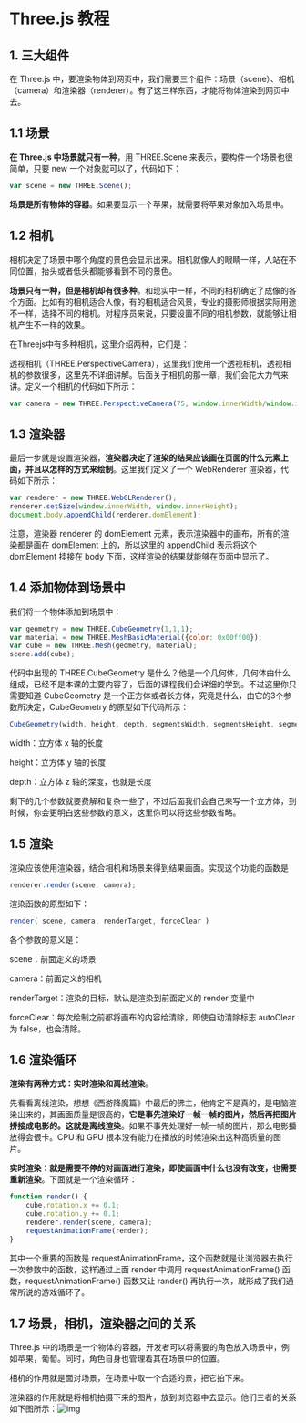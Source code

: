 # Three.js 教程

## 1. 三大组件

在 Three.js 中，要渲染物体到网页中，我们需要三个组件：场景（scene）、相机（camera）和渲染器（renderer）。有了这三样东西，才能将物体渲染到网页中去。

## 1.1 场景

**在 Three.js 中场景就只有一种**，用 THREE.Scene 来表示，要构件一个场景也很简单，只要 new 一个对象就可以了，代码如下：

```javascript
var scene = new THREE.Scene();
```

**场景是所有物体的容器**。如果要显示一个苹果，就需要将苹果对象加入场景中。

## 1.2 相机

相机决定了场景中哪个角度的景色会显示出来。相机就像人的眼睛一样，人站在不同位置，抬头或者低头都能够看到不同的景色。

**场景只有一种，但是相机却有很多种**。和现实中一样，不同的相机确定了成像的各个方面。比如有的相机适合人像，有的相机适合风景，专业的摄影师根据实际用途不一样，选择不同的相机。对程序员来说，只要设置不同的相机参数，就能够让相机产生不一样的效果。

在Threejs中有多种相机，这里介绍两种，它们是：

透视相机（THREE.PerspectiveCamera），这里我们使用一个透视相机，透视相机的参数很多，这里先不详细讲解。后面关于相机的那一章，我们会花大力气来讲。定义一个相机的代码如下所示：

```javascript
var camera = new THREE.PerspectiveCamera(75, window.innerWidth/window.innerHeight, 0.1, 1000);
```

## 1.3 渲染器

最后一步就是设置渲染器，**渲染器决定了渲染的结果应该画在页面的什么元素上面，并且以怎样的方式来绘制**。这里我们定义了一个 WebRenderer 渲染器，代码如下所示：

```javascript
var renderer = new THREE.WebGLRenderer();
renderer.setSize(window.innerWidth, window.innerHeight);
document.body.appendChild(renderer.domElement);
```

注意，渲染器 renderer 的 domElement 元素，表示渲染器中的画布，所有的渲染都是画在 domElement 上的，所以这里的 appendChild 表示将这个 domElement 挂接在 body 下面，这样渲染的结果就能够在页面中显示了。

## 1.4 添加物体到场景中

我们将一个物体添加到场景中：

```javascript
var geometry = new THREE.CubeGeometry(1,1,1); 
var material = new THREE.MeshBasicMaterial({color: 0x00ff00});
var cube = new THREE.Mesh(geometry, material); 
scene.add(cube);
```

代码中出现的 THREE.CubeGeometry 是什么？他是一个几何体，几何体由什么组成，已经不是本课的主要内容了，后面的课程我们会详细的学到。不过这里你只需要知道 CubeGeometry 是一个正方体或者长方体，究竟是什么，由它的3个参数所决定，CubeGeometry 的原型如下代码所示：

```javascript
CubeGeometry(width, height, depth, segmentsWidth, segmentsHeight, segmentsDepth, materials, sides)
```

width：立方体 x 轴的长度

height：立方体 y 轴的长度

depth：立方体 z 轴的深度，也就是长度

剩下的几个参数就要费解和复杂一些了，不过后面我们会自己来写一个立方体，到时候，你会更明白这些参数的意义，这里你可以将这些参数省略。

## 1.5 渲染

渲染应该使用渲染器，结合相机和场景来得到结果画面。实现这个功能的函数是

```javascript
renderer.render(scene, camera);
```

渲染函数的原型如下：

```javascript
render( scene, camera, renderTarget, forceClear )
```

各个参数的意义是：

scene：前面定义的场景

camera：前面定义的相机

renderTarget：渲染的目标，默认是渲染到前面定义的 render 变量中

forceClear：每次绘制之前都将画布的内容给清除，即使自动清除标志 autoClear 为 false，也会清除。

## 1.6 渲染循环

**渲染有两种方式：实时渲染和离线渲染**。

先看看离线渲染，想想《西游降魔篇》中最后的佛主，他肯定不是真的，是电脑渲染出来的，其画面质量是很高的，**它是事先渲染好一帧一帧的图片，然后再把图片拼接成电影的。这就是离线渲染**。如果不事先处理好一帧一帧的图片，那么电影播放得会很卡。CPU 和 GPU 根本没有能力在播放的时候渲染出这种高质量的图片。

**实时渲染：就是需要不停的对画面进行渲染，即使画面中什么也没有改变，也需要重新渲染**。下面就是一个渲染循环：

```javascript
function render() {
    cube.rotation.x += 0.1;
    cube.rotation.y += 0.1;
    renderer.render(scene, camera);
    requestAnimationFrame(render);
}
```

其中一个重要的函数是 requestAnimationFrame，这个函数就是让浏览器去执行一次参数中的函数，这样通过上面 render 中调用 requestAnimationFrame() 函数，requestAnimationFrame() 函数又让 rander() 再执行一次，就形成了我们通常所说的游戏循环了。

## 1.7 场景，相机，渲染器之间的关系

Three.js 中的场景是一个物体的容器，开发者可以将需要的角色放入场景中，例如苹果，葡萄。同时，角色自身也管理着其在场景中的位置。

相机的作用就是面对场景，在场景中取一个合适的景，把它拍下来。

渲染器的作用就是将相机拍摄下来的图片，放到浏览器中去显示。他们三者的关系如下图所示：![img](http://www.hewebgl.com/attached/image/20130810/20130810150021_257.jpg)



